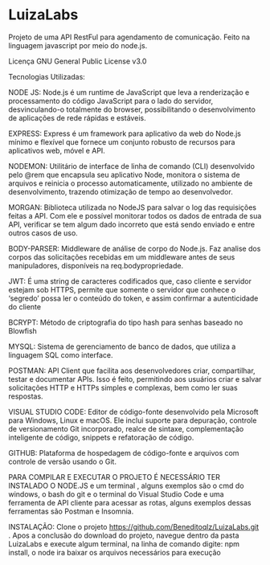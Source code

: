 # LuizaLabs
Projeto  de uma API RestFul para agendamento de comunicação. Feito na linguagem javascript por meio do node.js.

Licença
GNU General Public License v3.0

Tecnologias Utilizadas:

NODE JS: Node.js é um runtime de JavaScript que leva a renderização e processamento do código JavaScript para o lado do servidor, desvinculando-o totalmente do browser, possibilitando o desenvolvimento de  aplicações de rede rápidas e estáveis.

EXPRESS: Express é um framework para aplicativo da web do Node.js mínimo e flexível que fornece um conjunto robusto de recursos para aplicativos web, móvel e API.

NODEMON: Utilitário de interface de linha de comando (CLI) desenvolvido pelo @rem que encapsula seu aplicativo Node, monitora o sistema de arquivos e reinicia o processo automaticamente, utilizado no ambiente de desenvolvimento, trazendo otimização de tempo ao desenvolvedor.

MORGAN: Biblioteca utilizada no NodeJS para salvar o log das requisições feitas a API.
Com ele e  possível monitorar todos os dados de entrada de sua API, verificar se tem algum dado incorreto que está sendo enviado e entre outros casos de uso.

BODY-PARSER: Middleware de análise de corpo do Node.js. Faz analise dos corpos das solicitações recebidas em um middleware antes de seus manipuladores, disponíveis na req.bodypropriedade.

JWT: É uma string de caracteres codificados que, caso cliente e servidor estejam sob HTTPS, permite que somente o servidor que conhece o ‘segredo’ possa ler o conteúdo do token, e assim confirmar a autenticidade do cliente

BCRYPT: Método de criptografia do tipo hash para senhas baseado no Blowfish

MYSQL: Sistema de gerenciamento de banco de dados, que utiliza a linguagem SQL como interface. 

POSTMAN: API Client que facilita aos desenvolvedores criar, compartilhar, testar e documentar APIs. Isso é feito, permitindo aos usuários criar e salvar solicitações HTTP e HTTPs simples e complexas, bem como ler suas respostas.


VISUAL STUDIO CODE: Editor de código-fonte desenvolvido pela Microsoft para Windows, Linux e macOS. Ele inclui suporte para depuração, controle de versionamento Git incorporado, realce de sintaxe, complementação inteligente de código, snippets e refatoração de código.

GITHUB: Plataforma de hospedagem de código-fonte e arquivos com controle de versão usando o Git.


PARA COMPILAR E EXECUTAR O PROJETO É NECESSÁRIO TER INSTALADO O NODE.JS e um terminal , alguns exemplos são o cmd do windows, o bash do git e o terminal do Visual Studio Code e uma ferramenta de API cliente para acessar as rotas, alguns exemplos dessas ferramentas são Postman e Insomnia.


INSTALAÇÃO:
Clone o projeto https://github.com/Beneditoqlz/LuizaLabs.git .
Apos a conclusão do download do projeto, navegue dentro da pasta LuizaLabs e execute algum terminal, na linha de comando digite: npm install, o node ira baixar os arquivos necessários para execução

